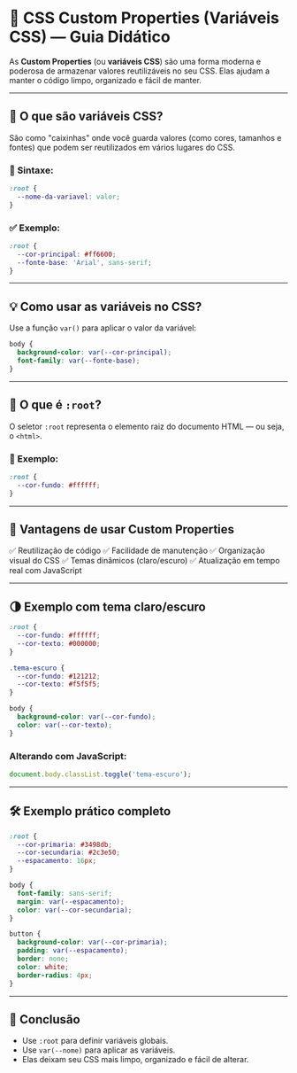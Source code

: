 # 🎨 CSS Custom Properties (Variáveis CSS) — Guia Didático

As **Custom Properties** (ou **variáveis CSS**) são uma forma moderna e poderosa de armazenar valores reutilizáveis no seu CSS. Elas ajudam a manter o código limpo, organizado e fácil de manter.

---

## 🧠 O que são variáveis CSS?

São como "caixinhas" onde você guarda valores (como cores, tamanhos e fontes) que podem ser reutilizados em vários lugares do CSS.

### 📌 Sintaxe:
```css
:root {
  --nome-da-variavel: valor;
}
````

### ✅ Exemplo:

```css
:root {
  --cor-principal: #ff6600;
  --fonte-base: 'Arial', sans-serif;
}
```

---

## 💡 Como usar as variáveis no CSS?

Use a função `var()` para aplicar o valor da variável:

```css
body {
  background-color: var(--cor-principal);
  font-family: var(--fonte-base);
}
```

---

## 🌱 O que é `:root`?

O seletor `:root` representa o elemento raiz do documento HTML — ou seja, o `<html>`.

### 📌 Exemplo:

```css
:root {
  --cor-fundo: #ffffff;
}
```

---

## 🧩 Vantagens de usar Custom Properties

✅ Reutilização de código
✅ Facilidade de manutenção
✅ Organização visual do CSS
✅ Temas dinâmicos (claro/escuro)
✅ Atualização em tempo real com JavaScript

---

## 🌗 Exemplo com tema claro/escuro

```css
:root {
  --cor-fundo: #ffffff;
  --cor-texto: #000000;
}

.tema-escuro {
  --cor-fundo: #121212;
  --cor-texto: #f5f5f5;
}

body {
  background-color: var(--cor-fundo);
  color: var(--cor-texto);
}
```

### Alterando com JavaScript:

```js
document.body.classList.toggle('tema-escuro');
```

---

## 🛠️ Exemplo prático completo

```css
:root {
  --cor-primaria: #3498db;
  --cor-secundaria: #2c3e50;
  --espacamento: 16px;
}

body {
  font-family: sans-serif;
  margin: var(--espacamento);
  color: var(--cor-secundaria);
}

button {
  background-color: var(--cor-primaria);
  padding: var(--espacamento);
  border: none;
  color: white;
  border-radius: 4px;
}
```

---

## 📌 Conclusão

* Use `:root` para definir variáveis globais.
* Use `var(--nome)` para aplicar as variáveis.
* Elas deixam seu CSS mais limpo, organizado e fácil de alterar.
